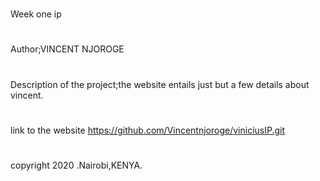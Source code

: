 #
Week one ip
#
Author;VINCENT NJOROGE
#
Description of the project;the website entails just but a few details about vincent.
#
#
link to the website https://github.com/Vincentnjoroge/viniciusIP.git
# 
copyright 2020 .Nairobi,KENYA.
